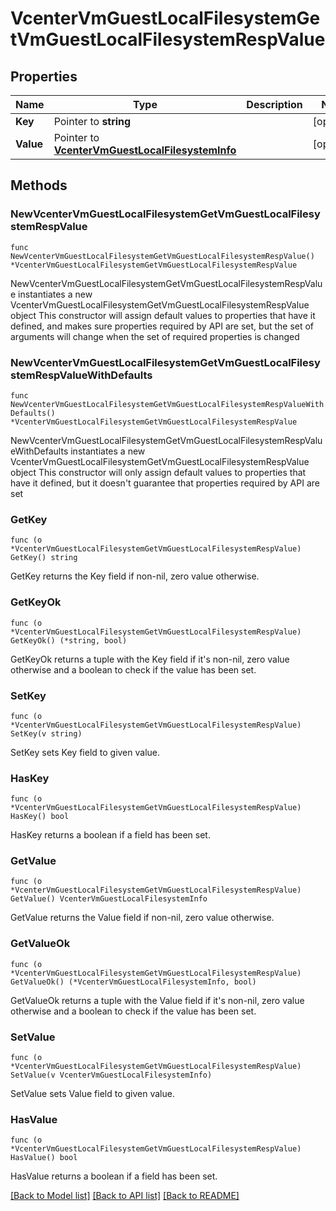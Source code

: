 # VcenterVmGuestLocalFilesystemGetVmGuestLocalFilesystemRespValue

## Properties

Name | Type | Description | Notes
------------ | ------------- | ------------- | -------------
**Key** | Pointer to **string** |  | [optional] 
**Value** | Pointer to [**VcenterVmGuestLocalFilesystemInfo**](VcenterVmGuestLocalFilesystemInfo.md) |  | [optional] 

## Methods

### NewVcenterVmGuestLocalFilesystemGetVmGuestLocalFilesystemRespValue

`func NewVcenterVmGuestLocalFilesystemGetVmGuestLocalFilesystemRespValue() *VcenterVmGuestLocalFilesystemGetVmGuestLocalFilesystemRespValue`

NewVcenterVmGuestLocalFilesystemGetVmGuestLocalFilesystemRespValue instantiates a new VcenterVmGuestLocalFilesystemGetVmGuestLocalFilesystemRespValue object
This constructor will assign default values to properties that have it defined,
and makes sure properties required by API are set, but the set of arguments
will change when the set of required properties is changed

### NewVcenterVmGuestLocalFilesystemGetVmGuestLocalFilesystemRespValueWithDefaults

`func NewVcenterVmGuestLocalFilesystemGetVmGuestLocalFilesystemRespValueWithDefaults() *VcenterVmGuestLocalFilesystemGetVmGuestLocalFilesystemRespValue`

NewVcenterVmGuestLocalFilesystemGetVmGuestLocalFilesystemRespValueWithDefaults instantiates a new VcenterVmGuestLocalFilesystemGetVmGuestLocalFilesystemRespValue object
This constructor will only assign default values to properties that have it defined,
but it doesn't guarantee that properties required by API are set

### GetKey

`func (o *VcenterVmGuestLocalFilesystemGetVmGuestLocalFilesystemRespValue) GetKey() string`

GetKey returns the Key field if non-nil, zero value otherwise.

### GetKeyOk

`func (o *VcenterVmGuestLocalFilesystemGetVmGuestLocalFilesystemRespValue) GetKeyOk() (*string, bool)`

GetKeyOk returns a tuple with the Key field if it's non-nil, zero value otherwise
and a boolean to check if the value has been set.

### SetKey

`func (o *VcenterVmGuestLocalFilesystemGetVmGuestLocalFilesystemRespValue) SetKey(v string)`

SetKey sets Key field to given value.

### HasKey

`func (o *VcenterVmGuestLocalFilesystemGetVmGuestLocalFilesystemRespValue) HasKey() bool`

HasKey returns a boolean if a field has been set.

### GetValue

`func (o *VcenterVmGuestLocalFilesystemGetVmGuestLocalFilesystemRespValue) GetValue() VcenterVmGuestLocalFilesystemInfo`

GetValue returns the Value field if non-nil, zero value otherwise.

### GetValueOk

`func (o *VcenterVmGuestLocalFilesystemGetVmGuestLocalFilesystemRespValue) GetValueOk() (*VcenterVmGuestLocalFilesystemInfo, bool)`

GetValueOk returns a tuple with the Value field if it's non-nil, zero value otherwise
and a boolean to check if the value has been set.

### SetValue

`func (o *VcenterVmGuestLocalFilesystemGetVmGuestLocalFilesystemRespValue) SetValue(v VcenterVmGuestLocalFilesystemInfo)`

SetValue sets Value field to given value.

### HasValue

`func (o *VcenterVmGuestLocalFilesystemGetVmGuestLocalFilesystemRespValue) HasValue() bool`

HasValue returns a boolean if a field has been set.


[[Back to Model list]](../README.md#documentation-for-models) [[Back to API list]](../README.md#documentation-for-api-endpoints) [[Back to README]](../README.md)


